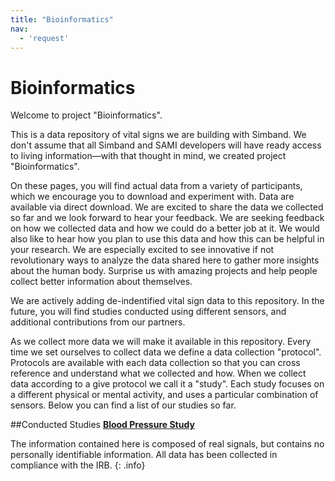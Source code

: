 ```yaml
---
title: "Bioinformatics"
nav:
  - 'request'
---
```

# Bioinformatics

Welcome to project "Bioinformatics".

This is a data repository of vital signs we are building with Simband. We don't assume that all Simband and SAMI developers will have ready access to living information—with that thought in mind, we created project "Bioinformatics".

On these pages, you will find actual data from a variety of participants, which we encourage you to download and experiment with. Data are available via direct download. We are excited to share the data we collected so far and we look forward to hear your feedback. We are seeking feedback on how we collected data and how we could do a better job at it. We would also like to hear how you plan to use this data and how this can be helpful in your research. We are especially excited to see innovative if not revolutionary ways to analyze the data shared here to gather more insights about the human body. Surprise us with amazing projects and help people collect better information about themselves.

We are actively adding de-indentified vital sign data to this repository. In the future, you will find studies conducted using different sensors, and additional contributions from our partners.

As we collect more data we will make it available in this repository. Every time we set ourselves to collect data we define a data collection "protocol". Protocols are available with each data collection so that you can cross reference and understand what we collected and how. When we collect data according to a give protocol we call it a "study". Each study focuses on a different physical or mental activity, and uses a particular combination of sensors. Below you can find a list of our studies so far.

##Conducted Studies
  <a href="https://github.com/votb/Bioinformatics/wiki/Blood-Pressure-Study" target="_blank">**Blood Pressure Study** </a>

The information contained here is composed of real signals, but contains no personally identifiable information. All data has been collected in compliance with the IRB.
{: .info}